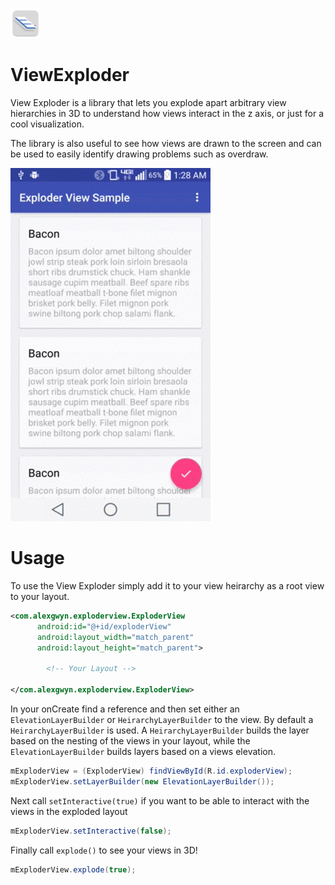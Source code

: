 ![Alt text](/images/icon.png?raw=true "Icon")
# ViewExploder

View Exploder is a library that lets you explode apart arbitrary view hierarchies in 3D to understand how views interact in the z axis, or just for a cool visualization.

The library is also useful to see how views are drawn to the screen and can be used to easily identify drawing problems such as overdraw.

![Alt text](/images/exploder2.gif?raw=true "View Exploder In Action")

# Usage
To use the View Exploder simply add it to your view heirarchy as a root view to your layout.

```XML
<com.alexgwyn.exploderview.ExploderView
      android:id="@+id/exploderView"
      android:layout_width="match_parent"
      android:layout_height="match_parent">
      
        <!-- Your Layout -->
        
</com.alexgwyn.exploderview.ExploderView>
```
In your onCreate find a reference and then set either an `ElevationLayerBuilder` or `HeirarchyLayerBuilder` to the view. By default a `HeirarchyLayerBuilder` is used.
A `HeirarchyLayerBuilder` builds the layer based on the nesting of the views in your layout, while the `ElevationLayerBuilder` builds layers based on a views elevation.

```Java
mExploderView = (ExploderView) findViewById(R.id.exploderView);
mExploderView.setLayerBuilder(new ElevationLayerBuilder());
```
  
Next call `setInteractive(true)` if you want to be able to interact with the views in the exploded layout

```Java
mExploderView.setInteractive(false);
```

Finally call `explode()` to see your views in 3D!

```Java
mExploderView.explode(true);
```

  



